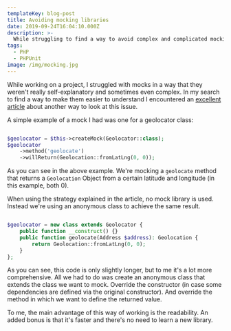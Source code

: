```yaml
---
templateKey: blog-post
title: Avoiding mocking libraries
date: 2019-09-24T16:04:10.000Z
description: >-
  While struggling to find a way to avoid complex and complicated mocking of certain objects I encountered an easier way to mock certain objects using anonymous classes.
tags:
  - PHP
  - PHPUnit
image: /img/mocking.jpg
---
```

While working on a project, I struggled with mocks in a way that they weren't really self-explanatory and sometimes even complex. In my search to find a way to make them easier to understand I encountered an [excellent article](https://steemit.com/php/@crell/don-t-use-mocking-libraries) about another way to look at this issue.

A simple example of a mock I had was one for a geolocator class:
```php

$geolocator = $this->createMock(Geolocator::class);
$geolocator
    ->method('geolocate')
    ->willReturn(Geolocation::fromLatLng(0, 0));

```

As you can see in the above example. We're mocking a `geolocate` method that returns a `Geolocation` Object from a certain latitude and longitude (in this example, both 0).

When using the strategy explained in the article, no mock library is used. Instead we're using an anonymous class to achieve the same result.

```php

$geolocator = new class extends Geolocator {
    public function __construct() {}
    public function geolocate(Address $address): Geolocation {
        return Geolocation::fromLatLng(0, 0);
    }
};

```

As you can see, this code is only slightly longer, but to me it's a lot more comprehensive. All we had to do was create an anonymous class that extends the class we want to mock. Override the constructor (in case some dependencies are defined via the original constructor). And override the method in which we want to define the returned value.

To me, the main advantage of this way of working is the readability. An added bonus is that it's faster and there's no need to learn a new library.
